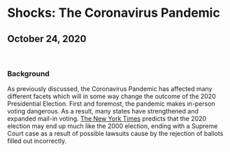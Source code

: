# Shocks: The Coronavirus Pandemic

## October 24, 2020

<br>

### Background

As previously discussed, the Coronavirus Pandemic has affected many different facets which will in some way change the outcome of the 2020 Presidential Election. First and foremost, the pandemic makes in-person voting dangerous. As a result, many states have strengthened and expanded mail-in voting. [The New York Times](https://www.nytimes.com/2020/10/11/us/elections/vote-by-mail-election.html?auth=login-google) predicts that the 2020 election may end up much like the 2000 election, ending with a Supreme Court case as a result of possible lawsuits cause by the rejection of ballots filled out incorrectly.




